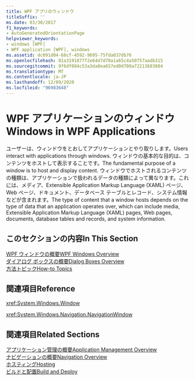 ```yaml
---
title: WPF アプリのウィンドウ
titleSuffix: ''
ms.date: 03/30/2017
f1_keywords:
- AutoGeneratedOrientationPage
helpviewer_keywords:
- windows [WPF]
- WPF application [WPF], windows
ms.assetid: dc091d04-68cf-4592-9695-75fda037db76
ms.openlocfilehash: 81a3191877f2e64d7d70a1a65c4a50757aadb315
ms.sourcegitcommit: 9f6df084c53a3da0ea657ed0d708a72213683084
ms.translationtype: MT
ms.contentlocale: ja-JP
ms.lasthandoff: 12/09/2020
ms.locfileid: "96983648"
---
```

# <a name="windows-in-wpf-applications"></a><span data-ttu-id="eccaa-102">WPF アプリケーションのウィンドウ</span><span class="sxs-lookup"><span data-stu-id="eccaa-102">Windows in WPF Applications</span></span>
<span data-ttu-id="eccaa-103">ユーザーは、ウィンドウをとおしてアプリケーションとやり取りします。</span><span class="sxs-lookup"><span data-stu-id="eccaa-103">Users interact with applications through windows.</span></span> <span data-ttu-id="eccaa-104">ウィンドウの基本的な目的は、コンテンツをホストして表示することです。</span><span class="sxs-lookup"><span data-stu-id="eccaa-104">The fundamental purpose of a window is to host and display content.</span></span> <span data-ttu-id="eccaa-105">ウィンドウでホストされるコンテンツの種類は、アプリケーションで扱われるデータの種類によって異なります。これには、メディア、Extensible Application Markup Language (XAML) ページ、Web ページ、ドキュメント、データベース テーブルとレコード、システム情報などが含まれます。</span><span class="sxs-lookup"><span data-stu-id="eccaa-105">The type of content that a window hosts depends on the type of data that an application operates over, which can include media, Extensible Application Markup Language (XAML) pages, Web pages, documents, database tables and records, and system information.</span></span>  
  
## <a name="in-this-section"></a><span data-ttu-id="eccaa-106">このセクションの内容</span><span class="sxs-lookup"><span data-stu-id="eccaa-106">In This Section</span></span>  
 [<span data-ttu-id="eccaa-107">WPF ウィンドウの概要</span><span class="sxs-lookup"><span data-stu-id="eccaa-107">WPF Windows Overview</span></span>](wpf-windows-overview.md)  
 [<span data-ttu-id="eccaa-108">ダイアログ ボックスの概要</span><span class="sxs-lookup"><span data-stu-id="eccaa-108">Dialog Boxes Overview</span></span>](dialog-boxes-overview.md)  
 [<span data-ttu-id="eccaa-109">方法トピック</span><span class="sxs-lookup"><span data-stu-id="eccaa-109">How-to Topics</span></span>](window-management-how-to-topics.md)  
  
## <a name="reference"></a><span data-ttu-id="eccaa-110">関連項目</span><span class="sxs-lookup"><span data-stu-id="eccaa-110">Reference</span></span>  
 <xref:System.Windows.Window>  
  
 <xref:System.Windows.Navigation.NavigationWindow>  
  
## <a name="related-sections"></a><span data-ttu-id="eccaa-111">関連項目</span><span class="sxs-lookup"><span data-stu-id="eccaa-111">Related Sections</span></span>  
 [<span data-ttu-id="eccaa-112">アプリケーション管理の概要</span><span class="sxs-lookup"><span data-stu-id="eccaa-112">Application Management Overview</span></span>](application-management-overview.md)  
  [<span data-ttu-id="eccaa-113">ナビゲーションの概要</span><span class="sxs-lookup"><span data-stu-id="eccaa-113">Navigation Overview</span></span>](navigation-overview.md)  
  [<span data-ttu-id="eccaa-114">ホスティング</span><span class="sxs-lookup"><span data-stu-id="eccaa-114">Hosting</span></span>](hosting-wpf-applications.md)  
  [<span data-ttu-id="eccaa-115">ビルドと配置</span><span class="sxs-lookup"><span data-stu-id="eccaa-115">Build and Deploy</span></span>](building-and-deploying-wpf-applications.md)
